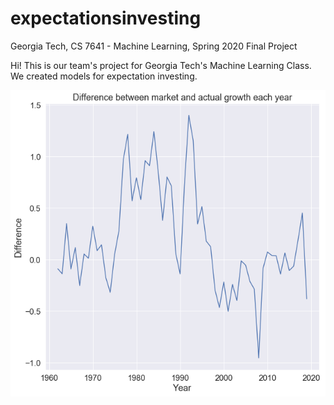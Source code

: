 # expectationsinvesting
Georgia Tech, CS 7641 - Machine Learning, Spring 2020 Final Project

Hi! This is our team's project for Georgia Tech's Machine Learning Class. We created models for expectation investing.

![Difference between market and actual growth each year](plots/download.png) 

